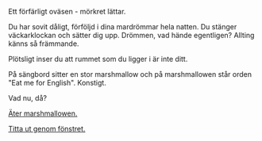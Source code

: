 Ett förfärligt oväsen - mörkret lättar.

Du har sovit dåligt, förföljd i dina mardrömmar hela natten. Du stänger väckarklockan och sätter
dig upp. Drömmen, vad hände egentligen? Allting känns så främmande.

Plötsligt inser du att rummet som du ligger i är inte ditt.

På sängbord sitter en stor marshmallow och på marshmallowen står orden "Eat me for English". Konstigt.

Vad nu, då?

[Äter marshmallowen.](marshmallowen/marshmallowen.md)

[Titta ut genom fönstret.](titta-ut/titta-ut.md)
